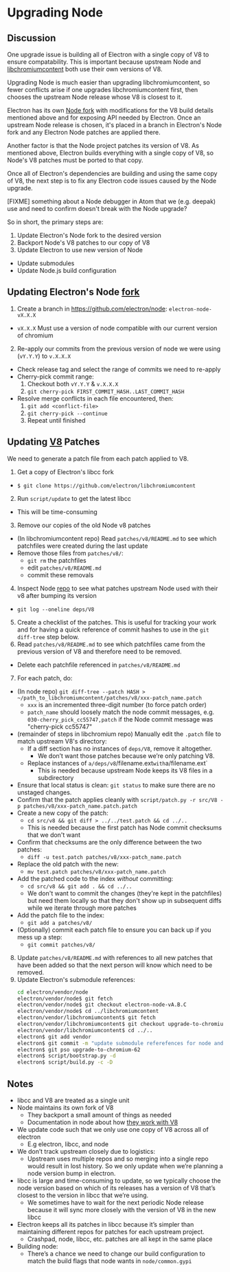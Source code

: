 # Upgrading Node

## Discussion

One upgrade issue is building all of Electron with a single copy
of V8 to ensure compatability. This is important because
upstream Node and [libchromiumcontent](upgrading-chrome.md)
both use their own versions of V8.

Upgrading Node is much easier than upgrading libchromiumcontent,
so fewer conflicts arise if one upgrades libchromiumcontent first,
then chooses the upstream Node release whose V8 is closest to it.

Electron has its own [Node fork](https://github.com/electron/node)
with modifications for the V8 build details mentioned above
and for exposing API needed by Electron. Once an upstream Node
release is chosen, it's placed in a branch in Electron's Node fork
and any Electron Node patches are applied there.

Another factor is that the Node project patches its version of V8.
As mentioned above, Electron builds everything with a single copy
of V8, so Node's V8 patches must be ported to that copy.

Once all of Electron's dependencies are building and using the same
copy of V8, the next step is to fix any Electron code issues caused
by the Node upgrade.

[FIXME] something about a Node debugger in Atom that we (e.g. deepak)
use and need to confirm doesn't break with the Node upgrade?

So in short, the primary steps are:

1. Update Electron's Node fork to the desired version
2. Backport Node's V8 patches to our copy of V8
3. Update Electron to use new version of Node
  * Update submodules
  * Update Node.js build configuration

## Updating Electron's Node [fork](https://github.com/electron/node)

1. Create a branch in https://github.com/electron/node: `electron-node-vX.X.X`
  - `vX.X.X` Must use a version of node compatible with our current version of chromium
2. Re-apply our commits from the previous version of node we were using (`vY.Y.Y`) to `v.X.X.X`
  - Check release tag and select the range of commits we need to re-apply
  - Cherry-pick commit range:
    1. Checkout both `vY.Y.Y` & `v.X.X.X`
    2. `git cherry-pick FIRST_COMMIT_HASH..LAST_COMMIT_HASH`
  - Resolve merge conflicts in each file encountered, then:
    1. `git add <conflict-file>`
    2. `git cherry-pick --continue`
    3. Repeat until finished


## Updating [V8](https://github.com/electron/node/src/V8) Patches

We need to generate a patch file from each patch applied to V8.

1. Get a copy of Electron's libcc fork
  - `$ git clone https://github.com/electron/libchromiumcontent`
2. Run `script/update` to get the latest libcc
  - This will be time-consuming
3. Remove our copies of the old Node v8 patches
  - (In libchromiumcontent repo) Read `patches/v8/README.md` to see which patchfiles
    were created during the last update
  - Remove those files from `patches/v8/`:
    - `git rm` the patchfiles
    - edit `patches/v8/README.md`
    - commit these removals
4. Inspect Node [repo](https://github.com/electron/node) to see what patches upstream Node
  used with their v8 after bumping its version
  - `git log --oneline deps/V8`
5. Create a checklist of the patches. This is useful for tracking your work and for
  having a quick reference of commit hashes to use in the `git diff-tree` step below.
6. Read `patches/v8/README.md` to see which patchfiles came from the previous version of V8 and therefore need to be removed.
  - Delete each patchfile referenced in `patches/v8/README.md`
7. For each patch, do:
  - (In node repo) `git diff-tree --patch HASH > ~/path_to_libchromiumcontent/patches/v8/xxx-patch_name.patch`
    - `xxx` is an incremented three-digit number (to force patch order)
    - `patch_name` should loosely match the node commit messages,
      e.g. `030-cherry_pick_cc55747,patch` if the Node commit message was "cherry-pick cc55747"
  - (remainder of steps in libchromium repo)
     Manually edit the `.patch` file to match upstream V8's directory:
    - If a diff section has no instances of `deps/V8`, remove it altogether.
      - We don’t want those patches because we’re only patching V8.
    - Replace instances of `a/deps/v8`/filename.ext` with `a/filename.ext`
      - This is needed because upstream Node keeps its V8 files in a subdirectory
  - Ensure that local status is clean: `git status` to make sure there are no unstaged changes.
  - Confirm that the patch applies cleanly with
     `script/patch.py -r src/V8 -p patches/v8/xxx-patch_name.patch.patch`
  - Create a new copy of the patch:
     - `cd src/v8 && git diff > ../../test.patch && cd ../..`
     - This is needed because the first patch has Node commit checksums that we don't want
  - Confirm that checksums are the only difference between the two patches:
     - `diff -u test.patch patches/v8/xxx-patch_name.patch`
  - Replace the old patch with the new:
     - `mv test.patch patches/v8/xxx-patch_name.patch`
  - Add the patched code to the index _without_ committing:
     - `cd src/v8 && git add . && cd ../..`
     -  We don't want to commit the changes (they're kept in the patchfiles)
        but need them locally so that they don't show up in subsequent diffs
        while we iterate through more patches
  - Add the patch file to the index:
     - `git add a patches/v8/`
  - (Optionally) commit each patch file to ensure you can back up if you mess up a step:
     - `git commit patches/v8/`
8. Update `patches/v8/README.md` with references to all new patches that have been added so that the next person will know which need to be removed.
9. Update Electron's submodule references:
   ```sh
   cd electron/vendor/node
   electron/vendor/node$ git fetch
   electron/vendor/node$ git checkout electron-node-vA.B.C
   electron/vendor/node$ cd ../libchromiumcontent
   electron/vendor/libchromiumcontent$ git fetch
   electron/vendor/libchromiumcontent$ git checkout upgrade-to-chromium-X
   electron/vendor/libchromiumcontent$ cd ../..
   electron$ git add vendor
   electron$ git commit -m "update submodule referefences for node and libc"
   electron$ git pso upgrade-to-chromium-62
   electron$ script/bootstrap.py -d
   electron$ script/build.py -c -D
   ```



## Notes

- libcc and V8 are treated as a single unit
- Node maintains its own fork of V8
  - They backport a small amount of things as needed
  - Documentation in node about how [they work with V8](https://nodejs.org/api/v8.html)
- We update code such that we only use one copy of V8 across all of electron
  - E.g electron, libcc, and node
- We don’t track upstream closely due to logistics:
   - Upstream uses multiple repos and so merging into a single repo
   would result in lost history. So we only update when we’re planning
   a node version bump in electron.
- libcc is large and time-consuming to update, so we typically
  choose the node version based on which of its releases has a version
  of V8 that’s closest to the version in libcc that we’re using.
  - We sometimes have to wait for the next periodic Node release
   because it will sync more closely with the version of V8 in the new libcc
 - Electron keeps all its patches in libcc because it’s simpler than
   maintaining different repos for patches for each upstream project.
   - Crashpad, node, libcc, etc. patches are all kept in the same place
 - Building node:
   - There’s a chance we need to change our build configuration
   to match the build flags that node wants in `node/common.gypi`














